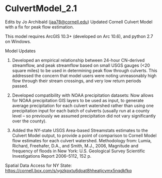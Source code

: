 # CulvertModel_2.1
Edits by Jo Archibald (jaa78@cornell.edu)
Updated Cornell Culvert Model with a fix for peak flow estimation.

This model requires ArcGIS 10.3+ (developed on Arc 10.6), and python 2.7 on Windows. 

Model Updates
1. Developed an empirical relationship between 24-hour CN-derived streamflow, and peak streamflow based on small USGS gauges (<20 square miles) to be used in determining peak flow through culverts.  This addressed the concern that model users were noting unreasonably high flow through their stream crossings, and very low return periods passed.

2. Developed compatibility with NOAA precipitation datasets:  Now allows for NOAA precipitation GIS layers to be used as input, to generate average precipitation for each culvert watershed rather than using one precipitation input for each batch of culverts (usually run at a county level – so previously we assumed precipitation did not vary significantly over the county).  

3. Added the NY-state USGS Area-based Streamstats estimates to the Culvert Model output, to provide a point of comparison to Cornell Model flow estimates for each culvert watershed. Methodology from: Lumia, Richard, Freehafer, D.A., and Smith, M.J., 2006, Magnitude and frequency of floods in New York: U.S. Geological Survey Scientific Investigations Report 2006–5112, 152 p. 

Spatial Data Access for NY State:
https://cornell.box.com/s/ygzkpxtu6doat8hheatjcvmx5nqdkfkq
